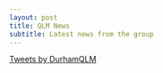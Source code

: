 ```yaml
---
layout: post
title: QLM News
subtitle: Latest news from the group
---
```

<a class="twitter-timeline" href="https://twitter.com/DurhamQLM?ref_src=twsrc%5Etfw">Tweets by DurhamQLM</a> <script async src="https://platform.twitter.com/widgets.js" charset="utf-8"></script>

